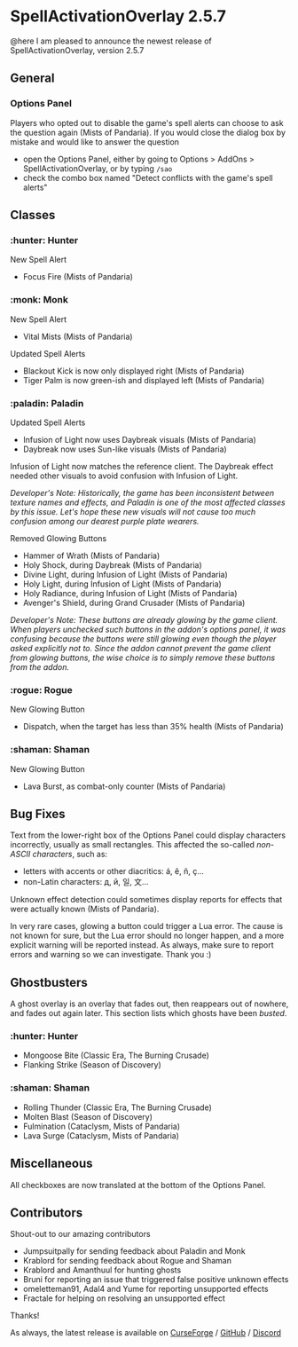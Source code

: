 # SpellActivationOverlay 2.5.7
@here I am pleased to announce the newest release of SpellActivationOverlay, version 2.5.7
## General
### Options Panel
Players who opted out to disable the game's spell alerts can choose to ask the question again (Mists of Pandaria). If you would close the dialog box by mistake and would like to answer the question
- open the Options Panel, either by going to Options > AddOns > SpellActivationOverlay, or by typing `/sao`
- check the combo box named "Detect conflicts with the game's spell alerts"
## Classes
### :hunter:  Hunter
New Spell Alert
- Focus Fire (Mists of Pandaria)
### :monk:  Monk
New Spell Alert
- Vital Mists (Mists of Pandaria)

Updated Spell Alerts
- Blackout Kick is now only displayed right (Mists of Pandaria)
- Tiger Palm is now green-ish and displayed left (Mists of Pandaria)
### :paladin:  Paladin
Updated Spell Alerts
- Infusion of Light now uses Daybreak visuals (Mists of Pandaria)
- Daybreak now uses Sun-like visuals (Mists of Pandaria)

Infusion of Light now matches the reference client. The Daybreak effect needed other visuals to avoid confusion with Infusion of Light.

_Developer's Note: Historically, the game has been inconsistent between texture names and effects, and Paladin is one of the most affected classes by this issue. Let's hope these new visuals will not cause too much confusion among our dearest purple plate wearers._

Removed Glowing Buttons
- Hammer of Wrath (Mists of Pandaria)
- Holy Shock, during Daybreak (Mists of Pandaria)
- Divine Light, during Infusion of Light (Mists of Pandaria)
- Holy Light, during Infusion of Light (Mists of Pandaria)
- Holy Radiance, during Infusion of Light (Mists of Pandaria)
- Avenger's Shield, during Grand Crusader (Mists of Pandaria)

_Developer's Note: These buttons are already glowing by the game client. When players unchecked such buttons in the addon's options panel, it was confusing because the buttons were still glowing even though the player asked explicitly not to. Since the addon cannot prevent the game client from glowing buttons, the wise choice is to simply remove these buttons from the addon._
### :rogue:  Rogue
New Glowing Button
- Dispatch, when the target has less than 35% health (Mists of Pandaria)
### :shaman:  Shaman
New Glowing Button
- Lava Burst, as combat-only counter (Mists of Pandaria)
## Bug Fixes
Text from the lower-right box of the Options Panel could display characters incorrectly, usually as small rectangles. This affected the so-called _non-ASCII characters_, such as:
- letters with accents or other diacritics: á, ê, ñ, ç...
- non-Latin characters: д, й, 일, 文...

Unknown effect detection could sometimes display reports for effects that were actually known (Mists of Pandaria).

In very rare cases, glowing a button could trigger a Lua error. The cause is not known for sure, but the Lua error should no longer happen, and a more explicit warning will be reported instead. As always, make sure to report errors and warning so we can investigate. Thank you :)
## Ghostbusters
A ghost overlay is an overlay that fades out, then reappears out of nowhere, and fades out again later. This section lists which ghosts have been _busted_.
### :hunter:  Hunter
- Mongoose Bite (Classic Era, The Burning Crusade)
- Flanking Strike (Season of Discovery)
### :shaman:  Shaman
- Rolling Thunder (Classic Era, The Burning Crusade)
- Molten Blast (Season of Discovery)
- Fulmination (Cataclysm, Mists of Pandaria)
- Lava Surge (Cataclysm, Mists of Pandaria)
## Miscellaneous
All checkboxes are now translated at the bottom of the Options Panel.
## Contributors
Shout-out to our amazing contributors
- Jumpsuitpally for sending feedback about Paladin and Monk
- Krablord for sending feedback about Rogue and Shaman
- Krablord and Amanthuul for hunting ghosts
- Bruni for reporting an issue that triggered false positive unknown effects
- omeletteman91, Adal4 and Yume for reporting unsupported effects
- Fractale for helping on resolving an unsupported effect

Thanks!

As always, the latest release is available on [CurseForge](https://www.curseforge.com/wow/addons/spellactivationoverlay) / [GitHub](https://github.com/ennvina/spellactivationoverlay/releases/latest) / [Discord](https://discord.com/channels/1013194771969355858/1379111832207228938)